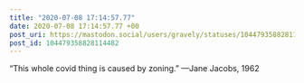 ```yaml
---
title: "2020-07-08 17:14:57.77"
date: 2020-07-08 17:14:57.77 +00
post_uri: https://mastodon.social/users/gravely/statuses/104479358828114482
post_id: 104479358828114482
---
```

“This whole covid thing is caused by zoning.” —Jane Jacobs, 1962


